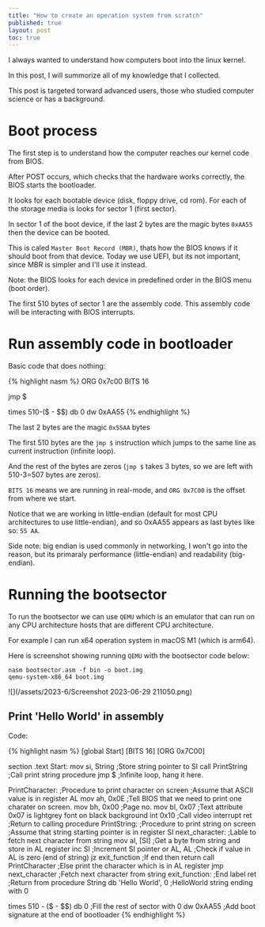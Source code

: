 ```yaml
---
title: "How to create an operation system from scratch"
published: true
layout: post
toc: true
---
```

I always wanted to understand how computers boot into the linux kernel.

In this post, I will summorize all of my knowledge that I collected. 

This post is targeted torward advanced users, those who studied computer science or has a background.

# Boot process

The first step is to understand how the computer reaches our kernel code from BIOS.

After POST occurs, which checks that the hardware works correctly, the BIOS starts the bootloader.

It looks for each bootable device (disk, floppy drive, cd rom). For each of the storage media is looks for sector 1 (first sector).

In sector 1 of the boot device, if the last 2 bytes are the magic bytes `0xAA55` then the device can be booted.

This is caled `Master Boot Record (MBR)`, thats how the BIOS knows if it should boot from that device. Today we use UEFI, but its not important, since MBR is simpler and I'll use it instead.

Note: the BIOS looks for each device in predefined order in the BIOS menu (boot order).

The first 510 bytes of sector 1 are the assembly code. This assembly code will be interacting with BIOS interrupts.

# Run assembly code in bootloader

Basic code that does nothing:

{% highlight nasm %}
ORG 0x7c00
BITS 16

jmp $

times 510-($ - $$) db 0
dw 0xAA55
{% endhighlight %}

The last 2 bytes are the magic `0x55AA` bytes

The first 510 bytes are the `jmp $` instruction which jumps to the same line as current instruction (infinite loop).

And the rest of the bytes are zeros (`jmp $` takes 3 bytes, so we are left with 510-3=507 bytes are zeros).

`BITS 16` means we are running in real-mode, and `ORG 0x7C00` is the offset from where we start.

Notice that we are working in little-endian (default for most CPU architectures to use little-endian), and so 0xAA55 appears as last bytes like so: `55 AA`.

Side note: big endian is used commonly in networking, I won't go into the reason, but its primaraly performance (little-endian) and readability (big-endian).

# Running the bootsector

To run the bootsector we can use `QEMU` which is an emulator that can run on any CPU architecture hosts that are different CPU architecture.

For example I can run x64 operation system in macOS M1 (which is arm64).

Here is screenshot showing running `QEMU` with the bootsector code below:

```
nasm bootsector.asm -f bin -o boot.img
qemu-system-x86_64 boot.img
```

![](/assets/2023-6/Screenshot 2023-06-29 211050.png)

## Print 'Hello World' in assembly

Code:

{% highlight nasm %}
[global Start]
[BITS 16]
[ORG 0x7C00]

section .text
Start:
    mov si, String                      ;Store string pointer to SI
    call PrintString                    ;Call print string procedure
    jmp $                               ;Infinite loop, hang it here.

PrintCharacter:                         ;Procedure to print character on screen
                                        ;Assume that ASCII value is in register AL
    mov ah, 0x0E                        ;Tell BIOS that we need to print one charater on screen.
    mov bh, 0x00                        ;Page no.
    mov bl, 0x07                        ;Text attribute 0x07 is lightgrey font on black background
    int 0x10                            ;Call video interrupt
    ret                                 ;Return to calling procedure
PrintString:                            ;Procedure to print string on screen
                                        ;Assume that string starting pointer is in register SI
    next_character:                     ;Lable to fetch next character from string
        mov al, [SI]                    ;Get a byte from string and store in AL register
        inc SI                          ;Increment SI pointer
        or AL, AL                       ;Check if value in AL is zero (end of string)
        jz exit_function                ;If end then return
        call PrintCharacter             ;Else print the character which is in AL register
        jmp next_character              ;Fetch next character from string
        exit_function:                  ;End label
        ret                             ;Return from procedure
String db 'Hello World', 0              ;HelloWorld string ending with 0

times 510 - ($ - $$) db 0               ;Fill the rest of sector with 0
dw 0xAA55                               ;Add boot signature at the end of bootloader
{% endhighlight %}